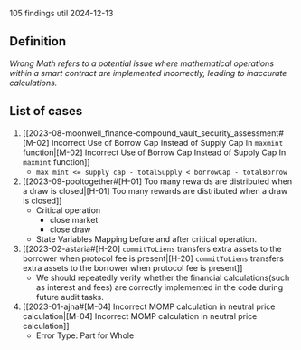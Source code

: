 105 findings util 2024-12-13

## Definition
*Wrong Math refers to a potential issue where mathematical operations within a smart contract are implemented incorrectly, leading to inaccurate calculations.*
## List of cases
1. [[2023-08-moonwell_finance-compound_vault_security_assessment#[M-02] Incorrect Use of Borrow Cap Instead of Supply Cap In `maxmint` function|[M-02] Incorrect Use of Borrow Cap Instead of Supply Cap In `maxmint` function]]
	- `max mint <= supply cap - totalSupply < borrowCap - totalBorrow`
2. [[2023-09-pooltogether#[H-01] Too many rewards are distributed when a draw is closed|[H-01] Too many rewards are distributed when a draw is closed]]
	- Critical operation
		- close market
		- close draw
	- State Variables Mapping before and after critical operation.
3. [[2023-02-astaria#[H-20] `commitToLiens` transfers extra assets to the borrower when protocol fee is present|[H-20] `commitToLiens` transfers extra assets to the borrower when protocol fee is present]]
	- We should repeatedly verify whether the financial calculations(such as interest and fees) are correctly implemented in the code during future audit tasks.
4. [[2023-01-ajna#[M-04] Incorrect MOMP calculation in neutral price calculation|[M-04] Incorrect MOMP calculation in neutral price calculation]]
	- Error Type: Part for Whole